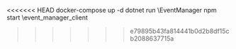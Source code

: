 <<<<<<< HEAD
docker-compose up -d
dotnet run \EventManager
npm start \event_manager_client
>>>>>>> e79895b43fa814441b0d2b8df15cb2088637715a
